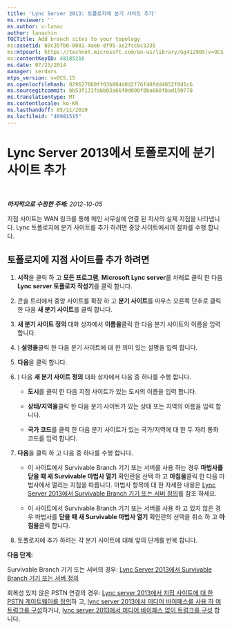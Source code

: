 ```yaml
---
title: 'Lync Server 2013: 토폴로지에 분기 사이트 추가'
ms.reviewer: ''
ms.author: v-lanac
author: lanachin
TOCTitle: Add branch sites to your topology
ms:assetid: b9c35fb0-0081-4aeb-8f95-ac2fcc6c3335
ms:mtpsurl: https://technet.microsoft.com/en-us/library/Gg412905(v=OCS.15)
ms:contentKeyID: 48185216
ms.date: 07/23/2014
manager: serdars
mtps_version: v=OCS.15
ms.openlocfilehash: 029627060ff03b804d0d2f76f40fdd4052f0d1c6
ms.sourcegitcommit: bb53f131fabb03a66f0d000f8ba668fbad190778
ms.translationtype: MT
ms.contentlocale: ko-KR
ms.lasthandoff: 05/11/2019
ms.locfileid: "40981515"
---
```

<div data-xmlns="http://www.w3.org/1999/xhtml">

<div class="topic" data-xmlns="http://www.w3.org/1999/xhtml" data-msxsl="urn:schemas-microsoft-com:xslt" data-cs="http://msdn.microsoft.com/en-us/">

<div data-asp="http://msdn2.microsoft.com/asp">

# <a name="add-branch-sites-to-your-topology-in-lync-server-2013"></a>Lync Server 2013에서 토폴로지에 분기 사이트 추가

</div>

<div id="mainSection">

<div id="mainBody">

<span> </span>

_**마지막으로 수정한 주제:** 2012-10-05_

지점 사이트는 WAN 링크를 통해 메인 사무실에 연결 된 지사의 실제 지점을 나타냅니다. Lync 토폴로지에 분기 사이트를 추가 하려면 중앙 사이트에서이 절차를 수행 합니다.

<div>

## <a name="to-add-branch-sites-to-your-topology"></a>토폴로지에 지점 사이트를 추가 하려면

1.  **시작**을 클릭 하 고 **모든 프로그램**, **Microsoft Lync server**를 차례로 클릭 한 다음 **Lync server 토폴로지 작성기**를 클릭 합니다.

2.  콘솔 트리에서 중앙 사이트를 확장 하 고 **분기 사이트**를 마우스 오른쪽 단추로 클릭 한 다음 **새 분기 사이트**를 클릭 합니다.

3.  **새 분기 사이트 정의** 대화 상자에서 **이름을**클릭 한 다음 분기 사이트의 이름을 입력 합니다.

4.  ) **설명을**클릭 한 다음 분기 사이트에 대 한 의미 있는 설명을 입력 합니다.

5.  **다음**을 클릭 합니다.

6.  ) 다음 **새 분기 사이트 정의** 대화 상자에서 다음 중 하나를 수행 합니다.
    
      - **도시**를 클릭 한 다음 지점 사이트가 있는 도시의 이름을 입력 합니다.
    
      - **상태/지역을**클릭 한 다음 분기 사이트가 있는 상태 또는 지역의 이름을 입력 합니다.
    
      - **국가 코드**를 클릭 한 다음 분기 사이트가 있는 국가/지역에 대 한 두 자리 통화 코드를 입력 합니다.

7.  **다음**을 클릭 하 고 다음 중 하나를 수행 합니다.
    
      - 이 사이트에서 Survivable Branch 기기 또는 서버를 사용 하는 경우 **마법사를 닫을 때 새 Survivable 마법사 열기** 확인란을 선택 하 고 **마침을**클릭 한 다음 마법사에서 열리는 지침을 따릅니다. 마법사 항목에 대 한 자세한 내용은 [Lync Server 2013에서 Survivable Branch 기기 또는 서버 정의](lync-server-2013-define-a-survivable-branch-appliance-or-server.md)를 참조 하세요.
    
      - 이 사이트에서 Survivable Branch 기기 또는 서버를 사용 하 고 있지 않은 경우 마법사를 **닫을 때 새 Survivable 마법사 열기** 확인란의 선택을 취소 하 고 **마침을**클릭 합니다.

8.  토폴로지에 추가 하려는 각 분기 사이트에 대해 앞의 단계를 반복 합니다.

**다음 단계:**

Survivable Branch 기기 또는 서버의 경우: [Lync Server 2013에서 Survivable Branch 기기 또는 서버 정의](lync-server-2013-define-a-survivable-branch-appliance-or-server.md)

회복성 있지 않은 PSTN 연결의 경우: [Lync server 2013에서 지점 사이트에 대 한 PSTN 게이트웨이를 정의](lync-server-2013-define-a-pstn-gateway-for-a-branch-site.md)하 고, [lync server 2013에서 미디어 바이패스를 사용 하 여 트렁크를 구성](lync-server-2013-configure-a-trunk-with-media-bypass.md)하거나, [lync server 2013에서 미디어 바이패스 없이 트렁크를 구성](lync-server-2013-configure-a-trunk-without-media-bypass.md) 합니다.

</div>

</div>

<span> </span>

</div>

</div>

</div>

